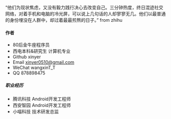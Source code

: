 “他们为现状焦虑，又没有毅力践行决心去改变自己。三分钟热度，终日混迹社交网络，对着手机和电脑的冷光屏，可以说上几句话的人却寥寥无几。他们以最普通的身份埋没在人群中，却过着最最煎熬的日子。”  from zhihu

#### 作者

* 80后金牛座程序员
* 西电本科&研究生 计算机专业
* Github     xinyer
* Email      xinyer0510@gmail.com
* WeChat  wangxinT\_T
* QQ          878898475

##### 职业经历

* 腾讯科技      Android开发工程师
* 西安智园      Android开发工程师
* 小喵科技      技术研发总监



